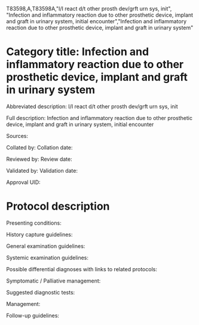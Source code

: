 T83598,A,T83598A,"I/I react d/t other prosth dev/grft urn sys, init", "Infection and inflammatory reaction due to other prosthetic device, implant and graft in urinary system, initial encounter","Infection and inflammatory reaction due to other prosthetic device, implant and graft in urinary system"
# Category title: Infection and inflammatory reaction due to other prosthetic device, implant and graft in urinary system

Abbreviated description: I/I react d/t other prosth dev/grft urn sys, init

Full description: Infection and inflammatory reaction due to other prosthetic device, implant and graft in urinary system, initial encounter

Sources:

Collated by:
Collation date:

Reviewed by:
Review date:

Validated by:
Validation date:

Approval UID:

# Protocol description

Presenting conditions:

History capture guidelines:

General examination guidelines:

Systemic examination guidelines:

Possible differential diagnoses with links to related protocols:

Symptomatic / Palliative management:

Suggested diagnostic tests:

Management:

Follow-up guidelines:
